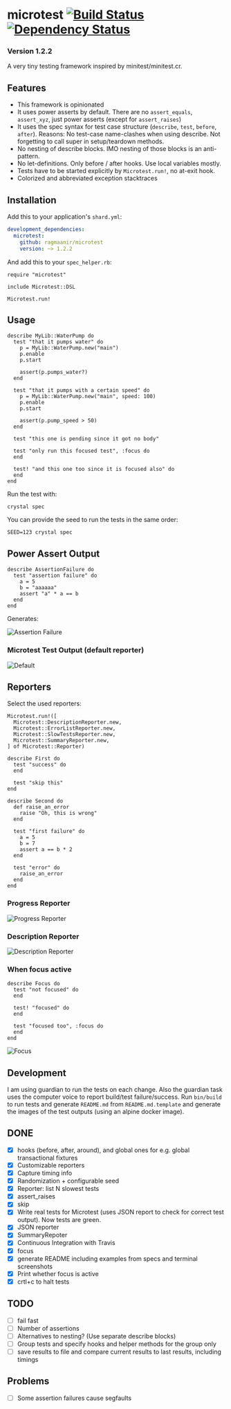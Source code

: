 # microtest [![Build Status](https://travis-ci.org/Ragmaanir/microtest.svg?branch=master)](https://travis-ci.org/Ragmaanir/microtest)[![Dependency Status](https://shards.rocks/badge/github/ragmaanir/microtest/status.svg)](https://shards.rocks/github/ragmaanir/microtest)

### Version 1.2.2

A very tiny testing framework inspired by minitest/minitest.cr.

## Features

- This framework is opinionated
- It uses power asserts by default. There are no `assert_equals`, `assert_xyz`, just power asserts (except for `assert_raises`)
- It uses the spec syntax for test case structure (`describe`, `test`, `before`, `after`). Reasons: No test-case name-clashes when using describe. Not forgetting to call super in setup/teardown methods.
- No nesting of describe blocks. IMO nesting of those blocks is an anti-pattern.
- No let-definitions. Only before / after hooks. Use local variables mostly.
- Tests have to be started explicitly by `Microtest.run!`, no at-exit hook.
- Colorized and abbreviated exception stacktraces

## Installation


Add this to your application's `shard.yml`:

```yaml
development_dependencies:
  microtest:
    github: ragmaanir/microtest
    version: ~> 1.2.2
```

And add this to your `spec_helper.rb`:

```crystal
require "microtest"

include Microtest::DSL

Microtest.run!
```


## Usage

```crystal
describe MyLib::WaterPump do
  test "that it pumps water" do
    p = MyLib::WaterPump.new("main")
    p.enable
    p.start

    assert(p.pumps_water?)
  end

  test "that it pumps with a certain speed" do
    p = MyLib::WaterPump.new("main", speed: 100)
    p.enable
    p.start

    assert(p.pump_speed > 50)
  end

  test "this one is pending since it got no body"

  test "only run this focused test", :focus do
  end

  test! "and this one too since it is focused also" do
  end
end

```

Run the test with:

`crystal spec`

You can provide the seed to run the tests in the same order:

`SEED=123 crystal spec`

## Power Assert Output

```crystal
describe AssertionFailure do
  test "assertion failure" do
    a = 5
    b = "aaaaaa"
    assert "a" * a == b
  end
end

```

Generates:

![Assertion Failure](assets/assertion_failure.jpg?raw=true)

### Microtest Test Output (default reporter)

![Default](assets/spec.jpg?raw=true)

## Reporters

Select the used reporters:

```crystal
Microtest.run!([
  Microtest::DescriptionReporter.new,
  Microtest::ErrorListReporter.new,
  Microtest::SlowTestsReporter.new,
  Microtest::SummaryReporter.new,
] of Microtest::Reporter)
```

```crystal
describe First do
  test "success" do
  end

  test "skip this"
end

describe Second do
  def raise_an_error
    raise "Oh, this is wrong"
  end

  test "first failure" do
    a = 5
    b = 7
    assert a == b * 2
  end

  test "error" do
    raise_an_error
  end
end

```

### Progress Reporter
![Progress Reporter](assets/progress_reporter.jpg?raw=true)

### Description Reporter
![Description Reporter](assets/description_reporter.jpg?raw=true)

### When focus active

```crystal
describe Focus do
  test "not focused" do
  end

  test! "focused" do
  end

  test "focused too", :focus do
  end
end

```

![Focus](assets/focus.jpg?raw=true)

## Development

I am using guardian to run the tests on each change. Also the guardian task uses the computer voice to report build/test failure/success.
Run `bin/build` to run tests and generate `README.md` from `README.md.template` and generate the images of the test outputs (using an alpine docker image).

## DONE

- [x] hooks (before, after, around), and global ones for e.g. global transactional fixtures
- [x] Customizable reporters
- [x] Capture timing info
- [x] Randomization + configurable seed
- [x] Reporter: list N slowest tests
- [x] assert_raises
- [x] skip
- [x] Write real tests for Microtest (uses JSON report to check for correct test output). Now tests are green.
- [x] JSON reporter
- [x] SummaryRepoter
- [x] Continuous Integration with Travis
- [x] focus
- [x] generate README including examples from specs and terminal screenshots
- [x] Print whether focus is active
- [x] crtl+c to halt tests

## TODO

- [ ] fail fast
- [ ] Number of assertions
- [ ] Alternatives to nesting? (Use separate describe blocks)
- [ ] Group tests and specify hooks and helper methods for the group only
- [ ] save results to file and compare current results to last results, including timings

## Problems

- [ ] Some assertion failures cause segfaults
